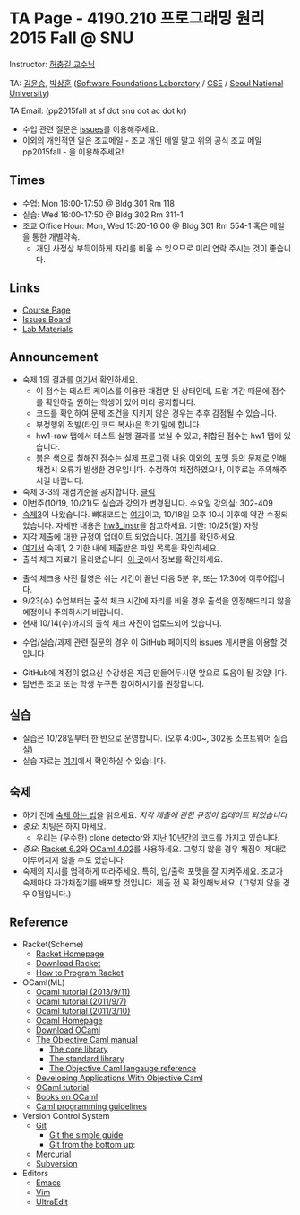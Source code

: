 # TA Page - 4190.210 프로그래밍 원리 2015 Fall @ SNU #

Instructor: [허충길 교수님](http://sf.snu.ac.kr/gil.hur/)

TA: [김윤승](http://sf.snu.ac.kr/yoonseung.kim/),
[박상훈](http://sf.snu.ac.kr/sanghoon.park/)
    ([Software Foundations Laboratory](http://sf.snu.ac.kr/)
    / [CSE](http://cse.snu.ac.kr)
    / [Seoul National University](http://www.snu.ac.kr))
    
TA Email: (pp2015fall at sf dot snu dot ac dot kr)
* 수업 관련 질문은 [issues](https://github.com/snu-sf-class/PP2015f_TA/issues)를 이용해주세요.
* 이외의 개인적인 일은 조교메일 - 조교 개인 메일 말고 위의 공식 조교 메일 pp2015fall - 을 이용해주세요!

## Times ##

* 수업: Mon 16:00-17:50 @ Bldg 301 Rm 118
* 실습: Wed 16:00-17:50 @ Bldg 302 Rm 311-1
* 조교 Office Hour: Mon, Wed 15:20-16:00 @ Bldg 301 Rm 554-1 혹은 메일을 통한 개별약속.
  + 개인 사정상 부득이하게 자리를 비울 수 있으므로 미리 연락 주시는 것이 좋습니다.

## Links ##

* [Course Page](http://sf.snu.ac.kr/gil.hur/4190.210/15/)
* [Issues Board](https://github.com/snu-sf-class/PP2015f_TA/issues)
* [Lab Materials](/lab)

## Announcement ##
* 숙제 1의 결과를 [여기](https://docs.google.com/spreadsheets/d/1J0w3gUf_1PQ66Gbj5EzDioLTFdnxlBIscW1CXRWG0-k/edit?usp=sharing)서 확인하세요.
  + 이 점수는 테스트 케이스를 이용한 채점만 된 상태인데, 드랍 기간 때문에 점수를 확인하길 원하는 학생이 있어 미리 공지합니다.
  + 코드를 확인하여 문제 조건을 지키지 않은 경우는 추후 감점될 수 있습니다.
  + 부정행위 적발(타인 코드 복사)은 학기 말에 합니다.
  + hw1-raw 탭에서 테스트 실행 결과를 보실 수 있고, 취합된 점수는 hw1 탭에 있습니다.
  + 붉은 색으로 칠해진 점수는 실제 프로그램 내용 이외의, 포맷 등의 문제로 인해 채점시 오류가 발생한 경우입니다. 수정하여 채점하였으나, 이후로는 주의해주시길 바랍니다.
* 숙제 3-3의 채점기준을 공지합니다. [클릭](homeworks/hw3-skeleton/hw3_instr.md)
* 이번주(10/19, 10/21)도 실습과 강의가 변경됩니다. 수요일 강의실: 302-409
* [숙제3](http://sf.snu.ac.kr/gil.hur/4190.210/15/hws/hw3.pdf)이 나왔습니다. 뼈대코드는 [여기](homeworks/hw3-skeleton)이고, 10/18일 오후 10시 이후에 약간 수정되었습니다. 자세한 내용은 [hw3_instr](homeworks/hw3-skeleton/hw3_instr.md)을 참고하세요. 기한: 10/25(일) 자정
* 지각 제출에 대한 규정이 업데이트 되었습니다. [여기](homeworks/instr-hw.md)를 확인하세요.
* [여기서](https://docs.google.com/spreadsheets/d/1ZNYdz0pdTcGQH9dSImFTuTM_qJxG8KoX3d-V2SwOVbk/edit?usp=sharing) 숙제1, 2 기한 내에 제출받은 파일 목록을 확인하세요.
* 출석 체크 자료가 올라왔습니다. [이 곳](attendance/instruction.md)에서 정보를 확인하세요.
 + 출석 체크용 사진 촬영은 쉬는 시간이 끝난 다음 5분 후, 또는 17:30에 이루어집니다.
 + 9/23(수) 수업부터는 출석 체크 시간에 자리를 비울 경우 출석을 인정해드리지 않을 예정이니 주의하시기 바랍니다.
 + 현재 10/14(수)까지의 출석 체크 사진이 업로드되어 있습니다.
* 수업/실습/과제 관련 질문의 경우 이 GitHub 페이지의 issues 게시판을 이용할 것입니다.
 + GitHub에 계정이 없으신 수강생은 지금 만들어두시면 앞으로 도움이 될 것입니다. 
 + 답변은 조교 또는 학생 누구든 참여하시기를 권장합니다.

## 실습 ##
* 실습은 10/28일부터 한 반으로 운영합니다. (오후 4:00~, 302동 소프트웨어 실습실)
* 실습 자료는 [여기](lab/)에서 확인하실 수 있습니다.

## 숙제 ##
* 하기 전에 [숙제 하는 법](homeworks/instr-hw.md)을 읽으세요. *지각 제출에 관한 규정이 업데이트 되었습니다*
* *중요*: 치팅은 하지 마세요.
  + 우리는 (우수한) clone detector와 지난 10년간의 코드를 가지고 있습니다.
* *중요*: [Racket 6.2](http://download.racket-lang.org)와 [OCaml 4.02](http://ocaml.org/docs/install.html)를 사용하세요. 그렇지 않을 경우 채점이 제대로 이루어지지 않을 수도 있습니다.
* 숙제의 지시를 엄격하게 따라주세요. 특히, 입/출력 포맷을 잘 지켜주세요. 조교가 숙제마다 자가채점기를 배포할 것입니다. 제출 전 꼭 확인해보세요. (그렇지 않을 경우 0점입니다.)

## Reference ##

* Racket(Scheme)
  + [Racket Homepage](http://racket-lang.org)
  + [Download Racket](http://racket-lang.org/download/)
  + [How to Program Racket](http://www.ccs.neu.edu/home/matthias/Style/style/)
* OCaml(ML)
  + [Ocaml tutorial (2013/9/11)](http://ropas.snu.ac.kr/~ta/4190.310/13/ocaml_tutorial13f.pdf)
  + [Ocaml tutorial (2011/9/7)](http://ropas.snu.ac.kr/~ta/4190.310/11f/ocaml_tutorial11f.pdf)
  + [Ocaml tutorial (2011/3/10)](http://ropas.snu.ac.kr/~ta/4190.310/11f/ocaml_tutorial11s.pdf)
  + [Ocaml Homepage](http://caml.inria.fr/)
  + [Download OCaml](http://caml.inria.fr/download.en.html)
  + [The Objective Caml manual](http://caml.inria.fr/pub/docs/manual-ocaml/index.html)
    - [The core library](http://caml.inria.fr/pub/docs/manual-ocaml/manual033.html)
    - [The standard library](http://caml.inria.fr/pub/docs/manual-ocaml/manual034.html)
    - [The Objective Caml langauge reference](http://caml.inria.fr/pub/docs/manual-ocaml/language.html)
  + [Developing Applications With Objective Caml](http://caml.inria.fr/pub/docs/oreilly-book/index.html)
  + [OCaml tutorial](http://ocaml.org/tutorials/)
  + [Books on OCaml](http://ocaml.org/books.html)
  + [Caml programming guidelines](http://caml.inria.fr/resources/doc/guides/guidelines.en.html)
* Version Control System
  + [Git](http://www.git-scm.com)
    - [Git the simple guide](http://rogerdudler.github.io/git-guide/index.html)
    - [Git from the bottom up](https://www.google.co.kr/search?client=safari&rls=en&q=git+from+bottom+up&ie=UTF-8&oe=UTF-8&gws_rd=cr&ei=06ckUqKJGYXAkAX1jYAw):
  + [Mercurial](http://mercurial.selenic.com)
  + [Subversion](http://subversion.tigris.org)
* Editors
  + [Emacs](http://www.gnu.org/s/emacs/)
  + [Vim](http://www.vim.org)
  + [UltraEdit](http://www.ultraedit.com)
